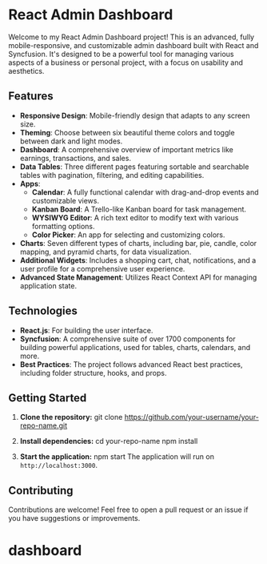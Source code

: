 # React Admin Dashboard

Welcome to my React Admin Dashboard project! This is an advanced, fully mobile-responsive, and customizable admin dashboard built with React and Syncfusion. It's designed to be a powerful tool for managing various aspects of a business or personal project, with a focus on usability and aesthetics.

## Features

- **Responsive Design**: Mobile-friendly design that adapts to any screen size.
- **Theming**: Choose between six beautiful theme colors and toggle between dark and light modes.
- **Dashboard**: A comprehensive overview of important metrics like earnings, transactions, and sales.
- **Data Tables**: Three different pages featuring sortable and searchable tables with pagination, filtering, and editing capabilities.
- **Apps**:
  - **Calendar**: A fully functional calendar with drag-and-drop events and customizable views.
  - **Kanban Board**: A Trello-like Kanban board for task management.
  - **WYSIWYG Editor**: A rich text editor to modify text with various formatting options.
  - **Color Picker**: An app for selecting and customizing colors.
- **Charts**: Seven different types of charts, including bar, pie, candle, color mapping, and pyramid charts, for data visualization.
- **Additional Widgets**: Includes a shopping cart, chat, notifications, and a user profile for a comprehensive user experience.
- **Advanced State Management**: Utilizes React Context API for managing application state.

## Technologies

- **React.js**: For building the user interface.
- **Syncfusion**: A comprehensive suite of over 1700 components for building powerful applications, used for tables, charts, calendars, and more.
- **Best Practices**: The project follows advanced React best practices, including folder structure, hooks, and props.

## Getting Started

1. **Clone the repository:**
git clone https://github.com/your-username/your-repo-name.git

2. **Install dependencies:**
cd your-repo-name
npm install

3. **Start the application:**
npm start
The application will run on `http://localhost:3000`.

## Contributing

Contributions are welcome! Feel free to open a pull request or an issue if you have suggestions or improvements.
# dashboard
